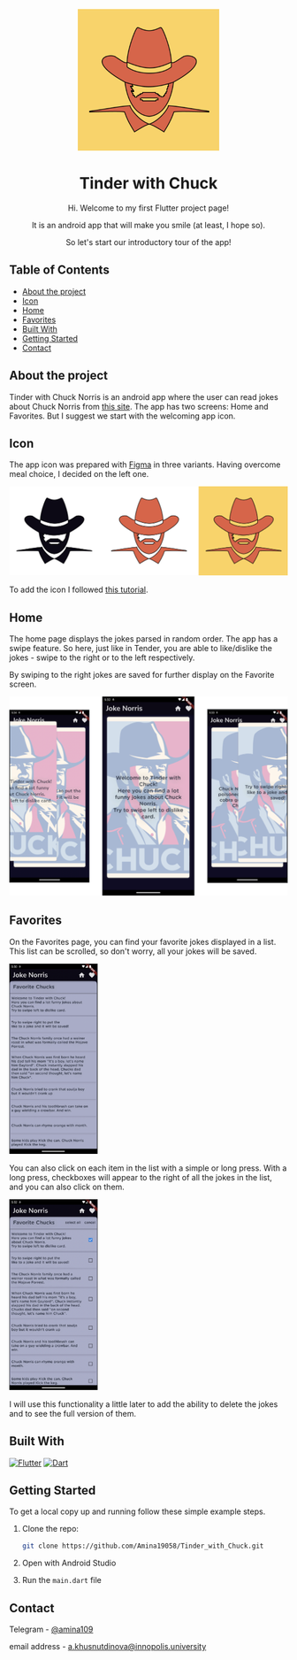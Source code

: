 
<!-- PROJECT LOGO -->
<div align="center">
  <a href="https://github.com/Amina19058/Tinder_with_Chuck">
    <img src="assets/images/logo.png" alt="Logo" width="256" height="256">
  </a>

<h1>Tinder with Chuck</h1>

<p>Hi. Welcome to my first Flutter project page!</p>

<p>It is an android app that will make you smile (at least, I hope so).</p>

<p>So let's start our introductory tour of the app!</p>
</div>

<!-- TABLE OF CONTENTS -->
## Table of Contents

- [About the project](#about-the-project)
- [Icon](#icon)
- [Home](#home)
- [Favorites](#favorites)
- [Built With](#built-with)
- [Getting Started](#getting-started)
- [Contact](#contact)

## About the project

Tinder with Chuck Norris is an android app where the user can read jokes about Chuck Norris from [this site](https://api.chucknorris.io). The app has two screens: Home and Favorites. But I suggest we start with the welcoming app icon.

## Icon

The app icon was prepared with [Figma](https://www.figma.com) in three variants. Having overcome meal choice, I decided on the left one.

![Icon variants](assets/images/variants.png)

To add the icon I followed [this tutorial](https://pub.dev/packages/flutter_launcher_icons).

## Home

The home page displays the jokes parsed in random order.
The app has a swipe feature. So here, just like in Tender, you are able to like/dislike the jokes - swipe to the right or to the left respectively.

By swiping to the right jokes are saved for further display on the Favorite screen.

![Home with swipes](assets/images/home.png)

## Favorites

On the Favorites page, you can find your favorite jokes displayed in a list. This list can be scrolled, so don't worry, all your jokes will be saved.

<img src="assets/images/favorite1.png" alt="favorites" width="160"/>

You can also click on each item in the list with a simple or long press. With a long press, checkboxes will appear to the right of all the jokes in the list, and you can also click on them.

<img src="assets/images/favorite2.png" alt="favorites" width="160"/>

I will use this functionality a little later to add the ability to delete the jokes and to see the full version of them.

## Built With

[![Flutter][Flutter]][Flutter-url] [![Dart][Dart]][Dart-url]

<!-- GETTING STARTED -->
## Getting Started

To get a local copy up and running follow these simple example steps.

1. Clone the repo:

   ```sh
   git clone https://github.com/Amina19058/Tinder_with_Chuck.git
   ```

1. Open with Android Studio

1. Run the `main.dart` file

## Contact

Telegram - [@amina109](https://t.me/amina109)

email address - [a.khusnutdinova@innopolis.university](a.khusnutdinova@innopolis.university)

<!-- MARKDOWN LINKS & IMAGES -->
[Flutter]: https://img.shields.io/badge/Flutter-0769AD?style=for-the-badge&logo=flutter&logoColor=white
[Flutter-url]: https://flutter.dev

[Dart]: https://img.shields.io/badge/Dart-20232A?style=for-the-badge&logo=dart&logoColor=61DAFB
[Dart-url]: https://dart.dev
